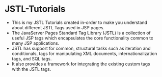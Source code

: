 # JSTL-Tutorials

- This is my JSTL Tutorials created in-order to make you understand about different JSTL Tags used in JSP pages.
- The JavaServer Pages Standard Tag Library (JSTL) is a collection of useful JSP tags which encapsulates the core functionality common to many JSP applications.
- JSTL has support for common, structural tasks such as iteration and conditionals, tags for manipulating XML documents, internationalization tags, and SQL tags. 
- It also provides a framework for integrating the existing custom tags with the JSTL tags.

